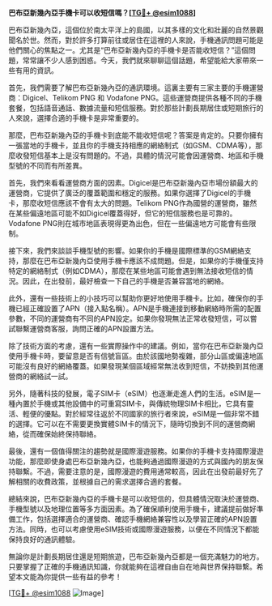 **巴布亞新幾內亞手機卡可以收短信嗎？[[TG💪+ @esim1088](https://t.me/s/esim1088)]**

巴布亞新幾內亞，這個位於南太平洋上的島國，以其多樣的文化和壯麗的自然景觀聞名於世。然而，對於許多打算前往或居住在這裡的人來說，手機通訊問題可能是他們關心的焦點之一。尤其是“巴布亞新幾內亞的手機卡是否能收短信？”這個問題，常常讓不少人感到困惑。今天，我們就來聊聊這個話題，希望能給大家帶來一些有用的資訊。

首先，我們需要了解巴布亞新幾內亞的通訊環境。這裏主要有三家主要的手機運營商：Digicel、Telikom PNG 和 Vodafone PNG。這些運營商提供各種不同的手機套餐，包括語音通話、數據流量和短信服務。對於那些計劃長期居住或短期旅行的人來說，選擇合適的手機卡是非常重要的。

那麼，巴布亞新幾內亞的手機卡到底能不能收短信呢？答案是肯定的。只要你擁有一張當地的手機卡，並且你的手機支持相應的網絡制式（如GSM、CDMA等），那麼收發短信基本上是沒有問題的。不過，具體的情況可能會因運營商、地區和手機型號的不同而有所差異。

首先，我們來看看運營商方面的因素。Digicel是巴布亞新幾內亞市場份額最大的運營商，它提供了廣泛的覆蓋範圍和穩定的服務。如果你選擇了Digicel的手機卡，那麼收短信應該不會有太大的問題。Telikom PNG作為國營的運營商，雖然在某些偏遠地區可能不如Digicel覆蓋得好，但它的短信服務也是可靠的。Vodafone PNG則在城市地區表現得更為出色，但在一些偏遠地方可能會有些限制。

接下來，我們來談談手機型號的影響。如果你的手機是國際標準的GSM網絡支持，那麼在巴布亞新幾內亞使用手機卡應該不成問題。但是，如果你的手機僅支持特定的網絡制式（例如CDMA），那麼在某些地區可能會遇到無法接收短信的情況。因此，在出發前，最好檢查一下自己的手機是否兼容當地的網絡。

此外，還有一些技術上的小技巧可以幫助你更好地使用手機卡。比如，確保你的手機已經正確設置了APN（接入點名稱）。APN是手機連接到移動網絡時所需的配置參數，不同的運營商有不同的APN設定。如果你發現無法正常收發短信，可以嘗試聯繫運營商客服，詢問正確的APN設置方法。

除了技術方面的考慮，還有一些實際操作中的建議。例如，當你在巴布亞新幾內亞使用手機卡時，要留意是否有信號盲區。由於該國地勢複雜，部分山區或偏遠地區可能沒有良好的網絡覆蓋。如果發現某個區域經常無法收到短信，不妨換到其他運營商的網絡試一試。

另外，隨著科技的發展，電子SIM卡（eSIM）也逐漸走進人們的生活。eSIM是一種內置於手機或其他設備中的可重寫SIM卡，與傳統物理SIM卡相比，它具有靈活、輕便的優點。對於經常往返於不同國家的旅行者來說，eSIM是一個非常不錯的選擇。它可以在不需要更換實體SIM卡的情況下，隨時切換到不同的運營商網絡，從而確保始終保持聯絡。

最後，還有一個值得關注的趨勢就是國際漫遊服務。如果你的手機卡支持國際漫遊功能，那麼即使身處巴布亞新幾內亞，也能夠通過國際漫遊的方式與國內的朋友保持聯繫。不過，需要注意的是，國際漫遊的費用通常較高，因此在出發前最好先了解相關的收費政策，並根據自己的需求選擇合適的套餐。

總結來說，巴布亞新幾內亞的手機卡是可以收短信的，但具體情況取決於運營商、手機型號以及地理位置等多方面因素。為了確保順利使用手機卡，建議提前做好準備工作，包括選擇適合的運營商、確認手機網絡兼容性以及學習正確的APN設置方法。同時，也可以考慮使用eSIM技術或國際漫遊服務，以便在不同情況下都能保持良好的通訊體驗。

無論你是計劃長期居住還是短期旅遊，巴布亞新幾內亞都是一個充滿魅力的地方。只要掌握了正確的手機通訊知識，你就能夠在這裡自由自在地與世界保持聯繫。希望本文能為你提供一些有益的參考！

[[TG💪+ @esim1088](https://t.me/s/esim1088) ![Image](https://i.postimg.cc/4NQfJmqS/Snipaste-2025-05-13-00-14-12.png)]